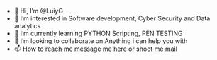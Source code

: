 - 👋 Hi, I’m @LuiyG
- 👀 I’m interested in Software development, Cyber Security and Data analytics
- 🌱 I’m currently learning PYTHON Scripting, PEN TESTING
- 💞️ I’m looking to collaborate on Anything i can help you with
- 📫 How to reach me message me here or shoot me mail

<!---
mohammedbabji1/mohammedbabji1 is a ✨ special ✨ repository because its `README.md` (this file) appears on your GitHub profile.
You can click the Preview link to take a look at your changes.
--->
